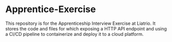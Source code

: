 # Apprentice-Exercise
This repository is for the Apprenticeship Interview Exercise at Liatrio.  It stores the code and files for which exposing a HTTP API endpoint and using a CI/CD pipeline to containerize and deploy it to a cloud platform.
